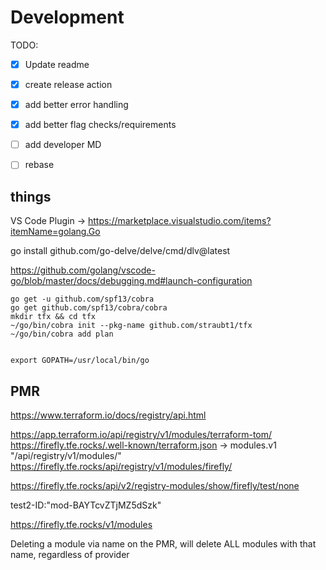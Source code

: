 # Development

TODO:
- [x] Update readme
- [x] create release action
- [x] add better error handling
- [x] add better flag checks/requirements
- [ ] add developer MD
- [ ] rebase


## things
VS Code Plugin -> https://marketplace.visualstudio.com/items?itemName=golang.Go

go install github.com/go-delve/delve/cmd/dlv@latest

https://github.com/golang/vscode-go/blob/master/docs/debugging.md#launch-configuration


```
go get -u github.com/spf13/cobra
go get github.com/spf13/cobra/cobra
mkdir tfx && cd tfx
~/go/bin/cobra init --pkg-name github.com/straubt1/tfx
~/go/bin/cobra add plan


export GOPATH=/usr/local/bin/go
```

## PMR

https://www.terraform.io/docs/registry/api.html


https://app.terraform.io/api/registry/v1/modules/terraform-tom/
https://firefly.tfe.rocks/.well-known/terraform.json
-> 	modules.v1	"/api/registry/v1/modules/"
https://firefly.tfe.rocks/api/registry/v1/modules/firefly/


https://firefly.tfe.rocks/api/v2/registry-modules/show/firefly/test/none

test2-ID:"mod-BAYTcvZTjMZ5dSzk"


https://firefly.tfe.rocks/v1/modules


Deleting a module via name on the PMR, will delete ALL modules with that name, regardless of provider
